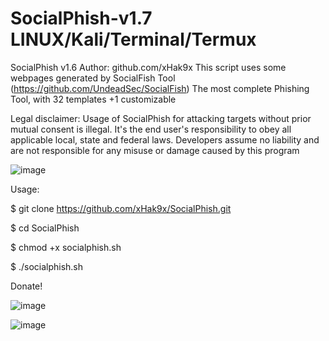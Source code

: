 # SocialPhish-v1.7  LINUX/Kali/Terminal/Termux
SocialPhish v1.6
Author: github.com/xHak9x
This script uses some webpages generated by SocialFish Tool (https://github.com/UndeadSec/SocialFish)
The most complete Phishing Tool, with 32 templates +1 customizable

Legal disclaimer:
Usage of SocialPhish for attacking targets without prior mutual consent is illegal. It's the end user's responsibility to obey all applicable local, state and federal laws. Developers assume no liability and are not responsible for any misuse or damage caused by this program

![image](https://user-images.githubusercontent.com/85249302/122694199-ed894880-d23c-11eb-9838-b52fad5f638c.png)

Usage:

$ git clone https://github.com/xHak9x/SocialPhish.git

$ cd SocialPhish

$ chmod +x socialphish.sh

$ ./socialphish.sh

Donate!

![image](https://user-images.githubusercontent.com/85249302/122694270-24f7f500-d23d-11eb-95a5-20838d228986.png)

![image](https://user-images.githubusercontent.com/85249302/122694533-ec0c5000-d23d-11eb-8ed8-5d225d62e844.png)
